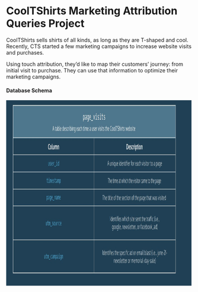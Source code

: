 <h1>CoolTShirts Marketing Attribution Queries Project</h1>

<p>
  CoolTShirts sells shirts of all kinds, as long as they are T-shaped and cool. 
  Recently, CTS started a few marketing campaigns to increase website visits and purchases.<br>
  
  Using touch attribution, they’d like to map their customers’ journey: from initial visit to purchase.
  They can use that information to optimize their marketing campaigns.

</p>

<h4>Database Schema</h4>
<img src="page_visits_schema.JPG" alt="Database Schema for CoolTShirts Page Visits" height="500" width="500">
